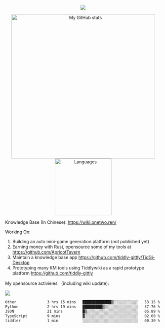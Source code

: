 <a href="https://github.com/linonetwo">
    <p align="center">
        <img src="https://github-profile-trophy.vercel.app/?username=linonetwo&column=7&theme=onedark"/>
    </p>
</a>
<a align="center" href="https://github.com/linonetwo">
  <p align="center">
    <img src="https://github-readme-stats.vercel.app/api?username=linonetwo&show_icons=true&count_private=true" alt="My GitHub stats" width="465"/>
    <img src="https://github-readme-stats.vercel.app/api/top-langs/?username=linonetwo&layout=compact&langs_count=10" alt="Languages" height="183">
  </p>
</a>

Knowledge Base (In Chinese): https://wiki.onetwo.ren/

Working On: 

1. Building an auto mini-game generation platform (not published yet)
1. Earning money with Rust, opensource some of my tools at https://github.com/ApricotTavern
1. Maintain a knowledge base app https://github.com/tiddly-gittly/TidGi-Desktop
1. Prototyping many KM tools using Tiddlywiki as a rapid prototype platform https://github.com/tiddly-gittly

My opensource activieies （including wiki update):

![](https://visitor-badge.glitch.me/badge?page_id=linonetwo.linonetwo)

<!--START_SECTION:waka-->

```txt
Other              3 hrs 15 mins   █████████████▒░░░░░░░░░░░   53.15 %
Python             2 hrs 19 mins   █████████▒░░░░░░░░░░░░░░░   37.76 %
JSON               21 mins         █▒░░░░░░░░░░░░░░░░░░░░░░░   05.89 %
TypeScript         9 mins          ▓░░░░░░░░░░░░░░░░░░░░░░░░   02.60 %
tiddler            1 min           ░░░░░░░░░░░░░░░░░░░░░░░░░   00.30 %
```

<!--END_SECTION:waka-->
